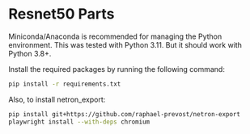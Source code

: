 # Resnet50 Parts

Miniconda/Anaconda is recommended for managing the Python environment. 
This was tested with Python 3.11. But it should work with Python 3.8+.

Install the required packages by running the following command:
```bash
pip install -r requirements.txt
```

Also, to install netron_export:
```bash
pip install git+https://github.com/raphael-prevost/netron-export
playwright install --with-deps chromium
```